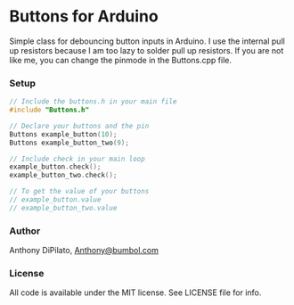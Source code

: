 # Buttons for Arduino

Simple class for debouncing button inputs in Arduino. I use the internal pull up resistors because I am too lazy to solder pull up resistors. If you are not like me,  you can change the pinmode in the Buttons.cpp file.

### Setup

```c++
// Include the buttons.h in your main file
#include "Buttons.h"

// Declare your buttons and the pin
Buttons example_button(10);
Buttons example_button_two(9);

// Include check in your main loop
example_button.check();
example_button_two.check();

// To get the value of your buttons
// example_button.value
// example_button_two.value

```


### Author
Anthony DiPilato, Anthony@bumbol.com

### License
All code is available under the MIT license. See LICENSE file for info.
